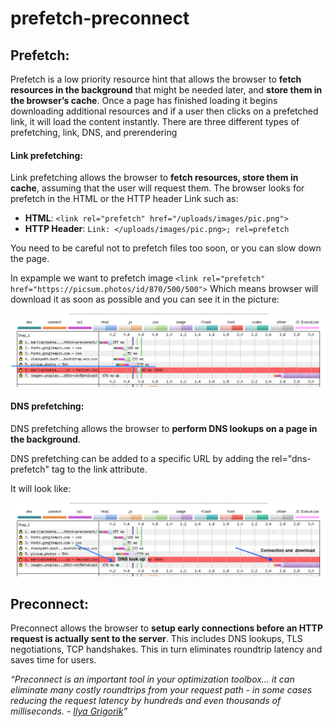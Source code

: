 # prefetch-preconnect

## Prefetch:

Prefetch is a low priority resource hint that allows the browser to **fetch resources in the background** that might be needed later, and **store them in the browser’s cache**. Once a page has finished loading it begins downloading additional resources and if a user then clicks on a prefetched link, it will load the content instantly. There are three different types of prefetching, link, DNS, and prerendering 


#### Link prefetching:

Link prefetching allows the browser to **fetch resources, store them in cache**, assuming that the user will request them. The browser looks for prefetch in the HTML or the HTTP header Link such as:

* **HTML**: `<link rel="prefetch" href="/uploads/images/pic.png">`
* **HTTP Header**: `Link: </uploads/images/pic.png>; rel=prefetch`

You need to be careful not to prefetch files too soon, or you can slow down the page.

In expample we want to prefetch image
`<link rel="prefetch" href="https://picsum.photos/id/870/500/500">`
Which means browser will download it as soon as possible and you can see it in the picture:

![prefetch](/assets/prefetch.png?raw=true)

#### DNS prefetching:

DNS prefetching allows the browser to **perform DNS lookups on a page in the background**.

DNS prefetching can be added to a specific URL by adding the rel="dns-prefetch" tag to the link attribute.

It will look like:

![dns-prefetch](/assets/dns-prefetch.png?raw=true)

## Preconnect:

Preconnect allows the browser to **setup early connections before an HTTP request is actually sent to the server**. This includes DNS lookups, TLS negotiations, TCP handshakes. This in turn eliminates roundtrip latency and saves time for users.


*“Preconnect is an important tool in your optimization toolbox… it can eliminate many costly roundtrips from your request path - in some cases reducing the request latency by hundreds and even thousands of milliseconds. - [Ilya Grigorik](https://www.igvita.com/2015/08/17/eliminating-roundtrips-with-preconnect/)”*
